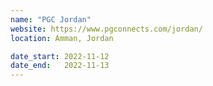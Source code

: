 ```yaml
---
name: "PGC Jordan"
website: https://www.pgconnects.com/jordan/
location: Amman, Jordan

date_start: 2022-11-12
date_end:   2022-11-13
---
```


